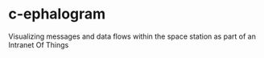 # c-ephalogram
Visualizing messages and data flows within the space station as part of an Intranet Of Things
